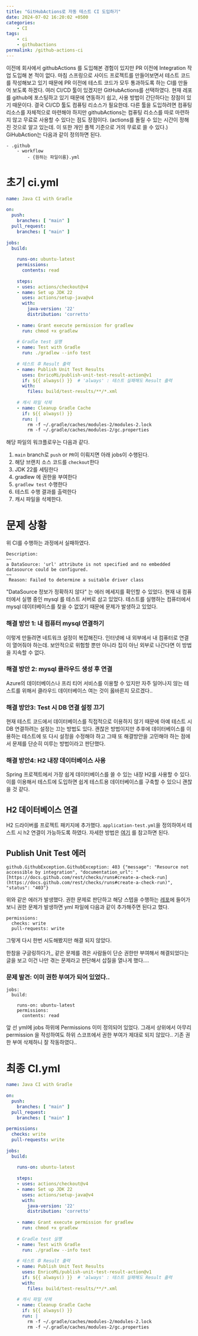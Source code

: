 ```yaml
---
title: "GitHubActions로 자동 테스트 CI 도입하기"
date: 2024-07-02 16:20:02 +0500
categories:
    - CI
tags:
    - ci
    - githubactions
permalink: /github-actions-ci
---
```



이전에 회사에서 githubActions 를 도입해본 경험이 있지만 PR 이전에 Integration 작업 도입해 본 적이 없다. 마침 스프링으로 사이드 프로젝트를 만들어보면서 테스트 코드를 작성해보고 있기 때문에 PR 이전에 테스트 코드가 모두 통과하도록 하는 CI를 만들어 보도록 하겠다. 
여러 CI/CD 툴이 있겠지만 GitHubActions를 선택하였다. 현재 레포를 github에 포스팅하고 있기 때문에 연동하기 쉽고, 사용 방법이 간단하다는 장점이 있기 때문이다. 결국 CI/CD 툴도 컴퓨팅 리소스가 필요한데. 다른 툴을 도입하려면 컴퓨팅 리소스를 자체적으로 마련해야 하지만 githubActions는 컴퓨팅 리소스를 따로 마련하지 않고 무료로 사용할 수 있다는 점도 장점이다. (actions를 돌릴 수 있는 시간이 정해진 것으로 알고 있는데. 이 또한 개인 플젝 기준으로 거의 무료로 쓸 수 있다.) 
GiHubAction는 다음과 같이 정의하면 된다. 
```
- .github
	- workflow
		- {원하는 파일이름}.yml 
```

# 초기 ci.yml 
```yml
name: Java CI with Gradle  
  
on:  
  push:  
    branches: [ "main" ]  
  pull_request:  
    branches: [ "main" ]  
  
jobs:  
  build:  
  
    runs-on: ubuntu-latest  
    permissions:  
      contents: read  
  
    steps:  
    - uses: actions/checkout@v4  
    - name: Set up JDK 22  
      uses: actions/setup-java@v4  
      with:  
        java-version: '22'  
        distribution: 'corretto'  
  
    - name: Grant execute permission for gradlew  
      run: chmod +x gradlew  
  
    # Gradle test 실행  
    - name: Test with Gradle  
      run: ./gradlew --info test  
        
    # 테스트 후 Result 출력  
    - name: Publish Unit Test Results  
      uses: EnricoMi/publish-unit-test-result-action@v1  
      if: ${{ always() }}  # 'always' : 테스트 실패해도 Result 출력  
      with:  
        files: build/test-results/**/*.xml  
  
    # 캐시 파일 삭제  
    - name: Cleanup Gradle Cache  
      if: ${{ always() }}  
      run: |  
        rm -f ~/.gradle/caches/modules-2/modules-2.lock  
        rm -f ~/.gradle/caches/modules-2/gc.properties  
```
해당 파일의 워크플로우는 다음과 같다. 
1. `main` branch로 `push` or `PR`이 이뤄지면 아래 jobs이 수행된다.
2. 해당 브랜치 소스 코드를 `checkout`한다 
3. JDK 22를 세팅한다 
4. gradlew 에 권한을 부여한다 
5. `gradlew test` 수행한다 
6. 테스트 수행 결과를 출력한다 
7. 캐시 파일을 삭제한다. 

# 문제 상황 
위 CI를 수행하는 과정에서 실패하였다. 
```terminal
Description:
~~
a DataSource: 'url' attribute is not specified and no embedded datasource could be configured.
~~
 Reason: Failed to determine a suitable driver class
```
"DataSource 정보가 정확하지 않다" 는 에러 메세지를 확인할 수 있었다. 현재 내 컴퓨터에서 실행 중인 mysql 를 테스트 서버로 삼고 있었다. 테스트를 실행하는 컴퓨터에서 mysql 데이터베이스를 찾을 수 없었기 때문에 문제가 발생하고 있었다. 

### 해결 방안 1: 내 컴퓨터 mysql 연결하기 
이렇게 만들려면 네트워크 설정이 복잡해진다. 인터넷에 내 외부에서 내 컴퓨터로 연결이 열어줘야 하는데. 보안적으로 위험할 뿐만 아니라 집이 아닌 외부로 나간다면 이 방법을 지속할 수 없다. 

### 해결 방안 2: mysql 클라우드 생성 후 연결
Azure의 데이터베이스나 프리 티어 서비스를 이용할 수 있지만 자주 일어나지 않는 테스트를 위해서 클라우드 데이터베이스 여는 것이 옳바른지 모르겠다..

### 해결 방안3: Test 시 DB 연결 설정 끄기 
현재 테스트 코드에서 데이터베이스를 직접적으로 이용하지 않기 때문에 아예 테스트 시 DB 연결하려는 설정는 끄는 방법도 있다. 괜찮은 방법이지만 추후에 데이터베이스를 이용하는 테스트에 또 다시 설정을 수정해야 하고 그때 또 해결방안을 고민해야 하는 점에서 문제를 단순히 미루는 방법이라고 판단했다. 
### 해결 방안4: H2 내장 데이터베이스 사용
Spring 프로젝트에서 가장 쉽게 데이터베이스를 쓸 수 있는 내장 H2를 사용할 수 있다. 이를 이용해서 테스트에 도입하면 쉽게 테스트용 데이터베이스를 구축할 수 있으니 괜찮을 것 같다. 

## H2 데이터베이스 연결 
H2 드라이버를 프로젝트 패키지에 추가했다. `application-test.yml`을 정의하여서 테스트 시 h2 연결이 가능하도록 하였다. 
자세한 방법은 [여기](https://www.baeldung.com/spring-testing-separate-data-source) 를 참고하면 된다. 

## Publish Unit Test 에러 
```terminal 
github.GithubException.GithubException: 403 {"message": "Resource not accessible by integration", "documentation_url": "[https://docs.github.com/rest/checks/runs#create-a-check-run](https://docs.github.com/rest/checks/runs#create-a-check-run)", "status": "403"}
```
위와 같은 에러가 발생했다. 권한 문제로 판단하고 해당 스텝을 수행하는 [레포](https://github.com/EnricoMi/publish-unit-test-result-action)에 들어가보니 권한 문제가 발생하면 yml 파일에 다음과 같이 추가해주면 된다고 했다. 
```
permissions:
  checks: write
  pull-requests: write
```
그렇게 다시 한번 시도해봤지만 해결 되지 않았다. 

한참을 구글링하다가,, 같은 문제를 겪은 사람들이 단순 권한만 부여해서 해결되었다는 글을 보고 이건 나만 겪는 문제라고 판단해서 삽질을 열나게 했다.... 

### 문제 발견: 이미 권한 부여가 되어 있었다.. 
```
jobs:  
  build:  
  
    runs-on: ubuntu-latest  
    permissions:  
      contents: read 
```
 앞 선 yml에 jobs 하위에 Permissions 이미 정의되어 있었다. 그래서 상위에서 아무리 permission 을 작성하여도 하위 스코프에서 권한 부여가 제대로 되지 않았다.. 
 기존 권한 부여 삭제하니 잘 작동하였다.. 

# 최종 CI.yml 
```yml 
name: Java CI with Gradle  
  
on:  
  push:  
    branches: [ "main" ]  
  pull_request:  
    branches: [ "main" ]  
  
permissions:  
  checks: write  
  pull-requests: write  
  
jobs:  
  build:  
  
    runs-on: ubuntu-latest  
  
    steps:  
    - uses: actions/checkout@v4  
    - name: Set up JDK 22  
      uses: actions/setup-java@v4  
      with:  
        java-version: '22'  
        distribution: 'corretto'  
  
    - name: Grant execute permission for gradlew  
      run: chmod +x gradlew  
  
    # Gradle test 실행  
    - name: Test with Gradle  
      run: ./gradlew --info test  
        
    # 테스트 후 Result 출력  
    - name: Publish Unit Test Results  
      uses: EnricoMi/publish-unit-test-result-action@v1  
      if: ${{ always() }}  # 'always' : 테스트 실패해도 Result 출력  
      with:  
        files: build/test-results/**/*.xml  
  
    # 캐시 파일 삭제  
    - name: Cleanup Gradle Cache  
      if: ${{ always() }}  
      run: |  
        rm -f ~/.gradle/caches/modules-2/modules-2.lock  
        rm -f ~/.gradle/caches/modules-2/gc.properties  
  
```
